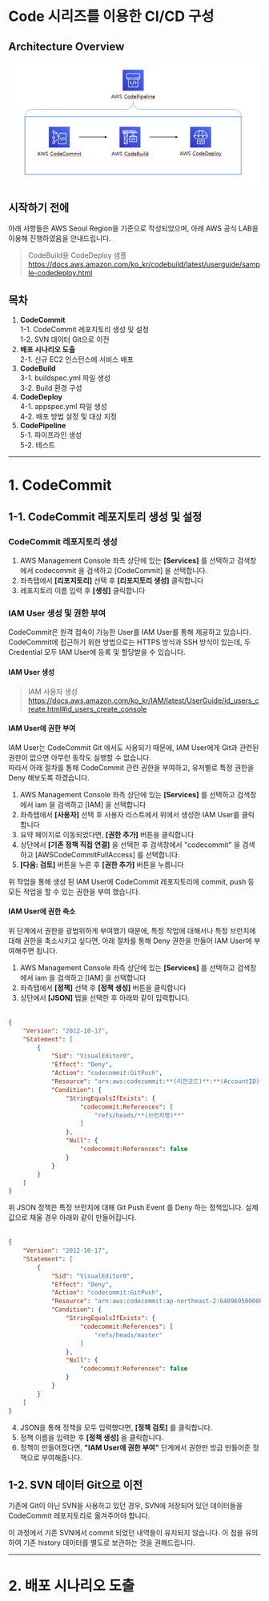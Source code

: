 Code 시리즈를 이용한 CI/CD 구성
==================
Architecture Overview
------------------
<img src="./md-img/architecture.PNG">

시작하기 전에
------------------
아래 사항들은 AWS Seoul Region을 기준으로 작성되었으며, 아래 AWS 공식 LAB을 이용해 진행하였음을 안내드립니다.

>CodeBuild용 CodeDeploy 샘플<br>
>https://docs.aws.amazon.com/ko_kr/codebuild/latest/userguide/sample-codedeploy.html

목차
------------------

1. **CodeCommit**<br>
  1-1. CodeCommit 레포지토리 생성 및 설정<br>
  1-2. SVN 데이터 Git으로 이전<br>
2. **배포 시나리오 도출**<br>
  2-1. 신규 EC2 인스턴스에 서비스 배포
3. **CodeBuild**<br>
  3-1. buildspec.yml 파일 생성<br>
  3-2. Build 환경 구성
4. **CodeDeploy**<br>
  4-1. appspec.yml 파일 생성<br>
  4-2. 배포 방법 설정 및 대상 지정<br>
5. **CodePipeline**<br>
  5-1. 파이프라인 생성<br>
  5-2. 테스트<br>

------
# 1. CodeCommit
## 1-1. CodeCommit 레포지토리 생성 및 설정
### CodeCommit 레포지토리 생성
1. AWS Management Console 좌측 상단에 있는 **[Services]** 를 선택하고 검색창에서 codecommit 을 검색하고 [CodeCommit] 을 선택합니다.
2. 좌측탭에서 **[리포지토리]** 선택 후 **[리포지토리 생성]** 클릭합니다
3. 레포지토리 이름 입력 후 **[생성]** 클릭합니다

### IAM User 생성 및 권한 부여
CodeCommit은 원격 접속이 가능한 User를 IAM User를 통해 제공하고 있습니다.<br>
CodeCommit에 접근하기 위한 방법으로는 HTTPS 방식과 SSH 방식이 있는데, 두 Credential 모두 IAM User에 등록 및 할당받을 수 있습니다.

#### IAM User 생성

>IAM 사용자 생성
>https://docs.aws.amazon.com/ko_kr/IAM/latest/UserGuide/id_users_create.html#id_users_create_console

#### IAM User에 권한 부여

IAM User는 CodeCommit Git 에서도 사용되기 때문에, IAM User에게 Git과 관련된 권한이 없으면 아무런 동작도 실행할 수 없습니다.<br>
따라서 아래 절차를 통해 CodeCommit 관련 권한을 부여하고, 유저별로 특정 권한을 Deny 해보도록 하겠습니다.

1. AWS Management Console 좌측 상단에 있는 **[Services]** 를 선택하고 검색창에서 iam 을 검색하고 [IAM] 을 선택합니다
2. 좌측탭에서 **[사용자]** 선택 후 사용자 리스트에서 위에서 생성한 IAM User를 클릭합니다
3. 요약 페이지로 이동되었다면, **[권한 추가]** 버튼을 클릭합니다
4. 상단에서 **[기존 정책 직접 연결]** 을 선택한 후 검색창에서 "codecommit" 을 검색하고 [AWSCodeCommitFullAccess] 를 선택합니다.
5. **[다음: 검토]** 버튼을 누른 후 **[권한 추가]** 버튼을 누릅니다

위 작업을 통해 생성 된 IAM User에 CodeCommit 레포지토리에 commit, push 등 모든 작업을 할 수 있는 권한을 부여 했습니다.

#### IAM User에 권한 축소
위 단계에서 권한을 광범위하게 부여했기 때문에, 특정 작업에 대해서나 특정 브런치에 대해 권한을 축소시키고 싶다면, 아래 절차를 통해 Deny 권한을 만들어 IAM User에 부여해주면 됩니다.

1. AWS Management Console 좌측 상단에 있는 **[Services]** 를 선택하고 검색창에서 iam 을 검색하고 [IAM] 을 선택합니다
2. 좌측탭에서 **[정책]** 선택 후 **[정책 생성]** 버튼을 클릭합니다
3. 상단에서 **[JSON]** 탭을 선택한 후 아래와 같이 입력합니다.

```json

{
    "Version": "2012-10-17",
    "Statement": [
        {
            "Sid": "VisualEditor0",
            "Effect": "Deny",
            "Action": "codecommit:GitPush",
            "Resource": "arn:aws:codecommit:**(리전코드)**:**(AccountID)**:**(레포지토리 이름)**",
            "Condition": {
                "StringEqualsIfExists": {
                    "codecommit:References": [
                        "refs/heads/**(브런치명)**"
                    ]
                },
                "Null": {
                    "codecommit:References": false
                }
            }
        }
    ]
}

```

위 JSON 정책은 특정 브런치에 대해 Git Push Event 를 Deny 하는 정책입니다.
실제 값으로 채울 경우 아래와 같이 만들어집니다.

```json

{
    "Version": "2012-10-17",
    "Statement": [
        {
            "Sid": "VisualEditor0",
            "Effect": "Deny",
            "Action": "codecommit:GitPush",
            "Resource": "arn:aws:codecommit:ap-northeast-2:640969500000:ldh-repo",
            "Condition": {
                "StringEqualsIfExists": {
                    "codecommit:References": [
                        "refs/heads/master"
                    ]
                },
                "Null": {
                    "codecommit:References": false
                }
            }
        }
    ]
}

```

4. JSON을 통해 정책을 모두 입력했다면, **[정책 검토]** 를 클릭합니다.
5. 정책 이름을 입력한 후 **[정책 생성]** 을 클릭합니다.
6. 정책이 만들어졌다면, **"IAM User에 권한 부여"** 단계에서 권한만 방금 만들어준 정책으로 부여해줍니다.

## 1-2. SVN 데이터 Git으로 이전
기존에 Git이 아닌 SVN을 사용하고 있던 경우, SVN에 저장되어 있던 데이터들을 CodeCommit 레포지토리로 옮겨주어야 합니다.

이 과정에서 기존 SVN에서 commit 되었던 내역들이 유지되지 않습니다. 이 점을 유의하여 기존 history 데이터를 별도로 보관하는 것을 권해드립니다.

--------------------

# 2. 배포 시나리오 도출
